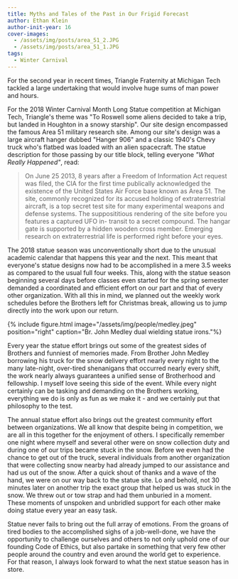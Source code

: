 ```yaml
---
title: Myths and Tales of the Past in Our Frigid Forecast
author: Ethan Klein
author-init-year: 16
cover-images:
  - /assets/img/posts/area_51_2.JPG
  - /assets/img/posts/area_51_1.JPG
tags:
  - Winter Carnival
---
```


For the second year in recent times, Triangle Fraternity at Michigan Tech tackled a large undertaking that would involve huge sums of man power and hours.

<!-- excerpt -->

For the 2018 Winter Carnival Month Long Statue competition at Michigan Tech, Triangle's theme was "To Roswell some aliens decided to take a trip, but landed in Houghton in a snowy starship". Our site design encompassed the famous Area 51 military research site. Among our site's design was a large aircraft hanger dubbed "Hanger 906" and a classic 1940's Chevy truck who's flatbed was loaded with an alien spacecraft. The statue description for those passing by our title block, telling everyone *"What Really Happened"*, read:

> On June 25 2013, 8 years after a Freedom of Information Act request was filed, the CIA for the first time publically acknowledged the existence of the United States Air Force base known as Area 51. The site, commonly recognized for its accused holding of extraterrestrial aircraft, is a top secret test site for many experimental weapons and defense systems. The supposititious rendering of the site before you features a captured UFO in- transit to a secret compound. The hangar gate is supported by a hidden wooden cross member. Emerging research on extraterrestrial life is performed right before your eyes.

The 2018 statue season was unconventionally short due to the unusual academic calendar that happens this year and the next. This meant that everyone's statue designs now had to be accomplished in a mere 3.5 weeks as compared to the usual full four weeks. This, along with the statue season beginning several days before classes even started for the spring semester demanded a coordinated and efficient effort on our part and that of every other organization. With all this in mind, we planned out the weekly work schedules before the Brothers left for Christmas break, allowing us to jump directly into the work upon our return.

{% include figure.html image="/assets/img/people/medley.jpeg" position="right" caption="Br. John Medley dual wielding statue irons."%}

Every year the statue effort brings out some of the greatest sides of Brothers and funniest of memories made. From Brother John Medley borrowing his truck for the snow delivery effort nearly every night to the many late-night, over-tired shenanigans that occurred nearly every shift, the work nearly always guarantees a unified sense of Brotherhood and fellowship. I myself love seeing this side of the event. While every night certainly can be tasking and demanding on the Brothers working, everything we do is only as fun as we make it - and we certainly put that philosophy to the test.

The annual statue effort also brings out the greatest community effort between organizations. We all know that despite being in competition, we are all in this together for the enjoyment of others. I specifically remember one night where myself and several other were on snow collection duty and during one of our trips became stuck in the snow. Before we even had the chance to get out of the truck, several individuals from another organization that were collecting snow nearby had already jumped to our assistance and had us out of the snow. After a quick shout of thanks and a wave of the hand, we were on our way back to the statue site. Lo and behold, not 30 minutes later on another trip the exact group that helped us was stuck in the snow. We threw out or tow strap and had them unburied in a moment. These moments of unspoken and unbridled support for each other make doing statue every year an easy task.

Statue never fails to bring out the full array of emotions. From the groans of tired bodies to the accomplished sighs of a job-well-done, we have the opportunity to challenge ourselves and others to not only uphold one of our founding Code of Ethics, but also partake in something that very few other people around the country and even around the world get to experience. For that reason, I always look forward to what the next statue season has in store.
